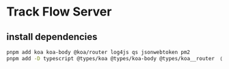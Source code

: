 # Track Flow Server
## install dependencies
```bash
pnpm add koa koa-body @koa/router log4js qs jsonwebtoken pm2
pnpm add -D typescript @types/koa @types/koa-body @types/koa__router  @types/qs @types/jsonwebtoken @types/node prettier eslint ts-node
```